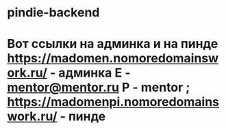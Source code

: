 # pindie-backend
# Вот ссылки на админка и на пинде https://madomen.nomoredomainswork.ru/ - админка E - mentor@mentor.ru P - mentor ; https://madomenpi.nomoredomainswork.ru/ - пинде


